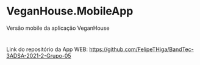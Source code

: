 # VeganHouse.MobileApp
Versão mobile da aplicação VeganHouse
#
Link do repositório da App WEB: https://github.com/FelipeTHiga/BandTec-3ADSA-2021-2-Grupo-05

